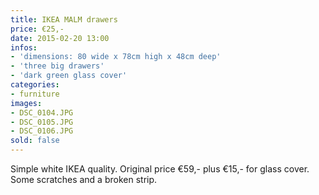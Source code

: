 ```yaml
---
title: IKEA MALM drawers
price: €25,-
date: 2015-02-20 13:00
infos:
- 'dimensions: 80 wide x 78cm high x 48cm deep'
- 'three big drawers'
- 'dark green glass cover'
categories:
- furniture
images:
- DSC_0104.JPG
- DSC_0105.JPG
- DSC_0106.JPG
sold: false
---
```


Simple white IKEA quality. Original price €59,- plus €15,- for glass cover. Some scratches and a broken strip.
